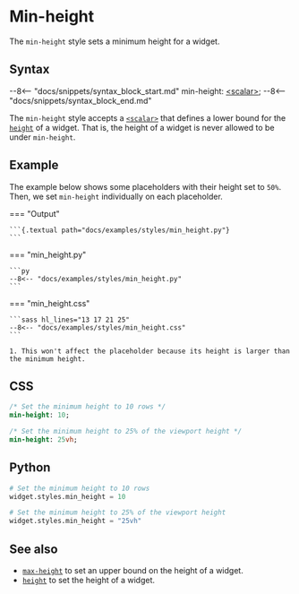 # Min-height

The `min-height` style sets a minimum height for a widget.

## Syntax

--8<-- "docs/snippets/syntax_block_start.md"
min-height: <a href="../../css_types/scalar">&lt;scalar&gt;</a>;
--8<-- "docs/snippets/syntax_block_end.md"

The `min-height` style accepts a [`<scalar>`](../../css_types/scalar) that defines a lower bound for the [`height`](./height) of a widget.
That is, the height of a widget is never allowed to be under `min-height`.

## Example

The example below shows some placeholders with their height set to `50%`.
Then, we set `min-height` individually on each placeholder.

=== "Output"

    ```{.textual path="docs/examples/styles/min_height.py"}
    ```

=== "min_height.py"

    ```py
    --8<-- "docs/examples/styles/min_height.py"
    ```

=== "min_height.css"

    ```sass hl_lines="13 17 21 25"
    --8<-- "docs/examples/styles/min_height.css"
    ```

    1. This won't affect the placeholder because its height is larger than the minimum height.

## CSS

```sass
/* Set the minimum height to 10 rows */
min-height: 10;

/* Set the minimum height to 25% of the viewport height */
min-height: 25vh;
```

## Python

```python
# Set the minimum height to 10 rows
widget.styles.min_height = 10

# Set the minimum height to 25% of the viewport height
widget.styles.min_height = "25vh"
```

## See also

 - [`max-height`](./max_height.md) to set an upper bound on the height of a widget.
 - [`height`](./height.md) to set the height of a widget.
